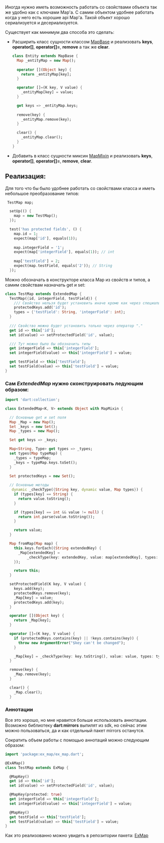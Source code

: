 Иногда нужно иметь возможность работать со свойствами объекта так же удобно как с ключами Map'a. С самим объектом удобнее работать когда у него есть хорошие api Map'a. Такой объект хорошо сериализуется и десериализуется.

Существует как минимум два способа это сделать:
  - Расширить класс сущности классом [MapBase](https://api.dartlang.org/stable/1.17.1/dart-collection/MapBase-class.html) и реализовать **keys**, **operator[]**, **operator[]=**, **remove** а так же **clear**.
   
    ```dart
    class Entity extends MapBase {
      Map _entityMap = new Map();
        
      operator [](Object key) {
        return _entityMap[key];
      }
    
      operator []=(K key, V value) {
        _entityMap[key] = value;
      }
    
      get keys => _entityMap.keys;
      
      remove(key) {
        _entityMap.remove(key);
      }
    
      clear() {
        _entityMap.clear();
      }
    }
    ```
    
  - Добавить в класс сущности миксин [MapMixin](https://api.dartlang.org/stable/1.17.1/dart-collection/MapMixin-class.html) и реализовать **keys**, **operator[]**, **operator[]=**, **remove**, **clear**.
  
## Реализация:

Для того что бы было удобнее работать со свойствами класса и иметь небольшое преобразование типов:

```dart
 TestMap map;

  setUp(() {
    map = new TestMap();
  });

  test('has protected fields', () {
    map.id = 1;
    expect(map['id'], equals(1));
  
    map.integerField = '1';
    expect(map['integerField'], equals(1)); // int
  
    map['testField'] = 2;
    expect(map.testField, equals('2')); // String
  });
```

Можно обозначать в конструкторе класса Map из свойств и типов, а самим свойствам назначать get и set:

```dart
class TestMap extends ExtendedMap {
  TestMap({id, integerField, testField}) {
    /// Свойство нельзя будет установить иначе кроме как через специальный метод
    protectedKeys.add('id'); 
    types = {'testField': String, 'integerField': int};
  }
  
  /// Свойство можно будет установить только через оператор "."
  get id => this['id'];
  set id(value) => setProtectedField('id', value); 

  /// Тут можно было бы обозначить типы
  get integerField => this['integerField'];
  set integerField(value) => this['integerField'] = value;

  get testField => this['testField'];
  set testField(value) => this['testField'] = value;
}

```

### Сам *ExtendedMap* нужно сконструировать ледующим образом:

```dart
import 'dart:collection';

class ExtendedMap<K, V> extends Object with MapMixin {

  // Основные get и set поля
  Map _Map = new Map();
  Set _keys = new Set();
  Map _types = new Map();

  Set get keys => _keys;

  Map<String, Type> get types => _types;
  set types(Map typeMap) {
    _types = typeMap;
    _keys = typeMap.keys.toSet();
  }

  Set protectedKeys = new Set();
  
  // Основные методы
   dynamic _checkType({String key, dynamic value, Map types}) {
    if (types[key] == String) {
      return value.toString();
    }

    if (types[key] == int && value != null) {
      return int.parse(value.toString());
    }

    return value;
  }

  Map fromMap(Map map) {
    this.keys.forEach((String extendedKey) {
      _Map[extendedKey] =
          _checkType(key: extendedKey, value: map[extendedKey], types: types);
    });

    return this;
  }

  setProtectedField(K key, V value) {
    keys.add(key);
    protectedKeys.remove(key);
    _Map[key] = value;
    protectedKeys.add(key);
  }

  operator [](Object key) {
    return _Map[key];
  }

  operator []=(K key, V value) {
    if (protectedKeys.contains(key) || !keys.contains(key)) {
      throw new ArgumentError("$key can't be changed");
    }

    _Map[key] = _checkType(key: key.toString(), value: value, types: types);
  }

  remove(key) {
    _Map.remove(key);
  }

  clear() {
    _Map.clear();
  }
  ```
  
  ### Аннотации
  
  Все это хорошо, но мне нравится больше использовать аннотации. Возможно библиотеку **dart:mirrors** выпилят из sdk, но сейчас этим можно пользоваться, да и как отдельный пакет mirrors останутся.
  
  Сократить объем работы с помощью аннотаций можно следующим образом:
``` dart 
import 'package:ex_map/ex_map.dart';

@ExAMap()
class TestMap extends ExMap {

  @MapKey()
  get id => this['id'];
  set id(value) => setProtectedField('id', value);

  @MapKey(protected: true)
  get integerField => this['integerField'];
  set integerField(value) => this['integerField'] = value;

  @MapKey()
  get testField => this['testField'];
  set testField(value) => this['testField'] = value;
}

```

Как это реализованно можно увидеть в репозитории пакета: 
  [ExMap](https://github.com/Rasarts/ExMap)